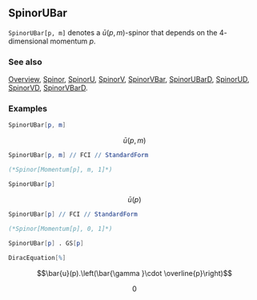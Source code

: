 ## SpinorUBar

`SpinorUBar[p, m]` denotes a $\bar{u}(p,m)$-spinor that depends on the $4$-dimensional momentum $p$.

### See also

[Overview](Extra/FeynCalc.md), [Spinor](Spinor.md), [SpinorU](SpinorU.md), [SpinorV](SpinorV.md), [SpinorVBar](SpinorVBar.md), [SpinorUBarD](SpinorUBarD.md), [SpinorUD](SpinorUD.md), [SpinorVD](SpinorVD.md), [SpinorVBarD](SpinorVBarD.md).

### Examples

```mathematica
SpinorUBar[p, m]
```

$$\bar{u}(p,m)$$

```mathematica
SpinorUBar[p, m] // FCI // StandardForm

(*Spinor[Momentum[p], m, 1]*)
```

```mathematica
SpinorUBar[p]
```

$$\bar{u}(p)$$

```mathematica
SpinorUBar[p] // FCI // StandardForm

(*Spinor[Momentum[p], 0, 1]*)
```

```mathematica
SpinorUBar[p] . GS[p] 
 
DiracEquation[%]
```

$$\bar{u}(p).\left(\bar{\gamma }\cdot \overline{p}\right)$$

$$0$$